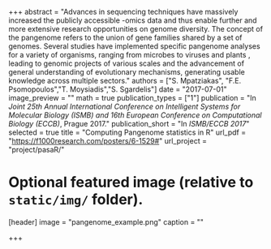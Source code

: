 +++
abstract = "Advances in sequencing techniques have massively increased the publicly accessible -omics data and thus enable further and more extensive research opportunities on genome diversity. The concept of the pangenome refers to the union of gene families shared by a set of genomes. Several studies have implemented specific pangenome analyses for a variety of organisms, ranging from microbes to viruses and plants , leading to genomic projects of various scales and the advancement of general understanding of evolutionary mechanisms, generating usable knowledge across multiple sectors."
authors = ["S. Mpatziakas", "F.E. Psomopoulos","T. Moysiadis","S. Sgardelis"]
date = "2017-07-01"
image_preview = ""
math = true
publication_types = ["1"]
publication = "In *Joint 25th Annual International Conference on Intelligent Systems for Molecular Biology (ISMB) and 16th European Conference on Computational Biology (ECCB)*, Prague 2017."
publication_short = "In *ISMB/ECCB 2017*"
selected = true
title = "Computing Pangenome statistics in R"
url_pdf = "https://f1000research.com/posters/6-1529#"
url_project = "project/pasaR/"




# Optional featured image (relative to `static/img/` folder).
[header]
image = "pangenome_example.png"
caption = ""

+++


